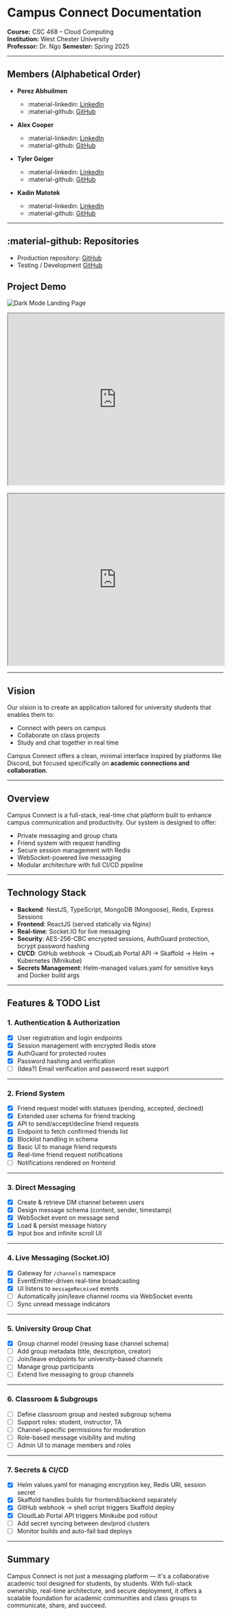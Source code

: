 # Campus Connect Documentation

**Course:** CSC 468 – Cloud Computing  
**Institution:** West Chester University  
**Professor:** Dr. Ngo
**Semester:** Spring 2025

---

## Members (Alphabetical Order)

- **Perez Abhuilmen**  
    - :material-linkedin: [LinkedIn](https://www.linkedin.com/in/perez-abhulimen-2a48b7214/)  
    - :material-github: [GitHub](https://github.com/Goku2988)

- **Alex Cooper**  
    - :material-linkedin: [LinkedIn](https://www.linkedin.com/in/alexmcooper/)  
    - :material-github: [GitHub](https://github.com/AlexCooperJr)

- **Tyler Geiger**  
    - :material-linkedin: [LinkedIn](https://www.linkedin.com/in/tyler-geiger/)  
    - :material-github: [GitHub](https://github.com/TylerGeiger513)

- **Kadin Matotek**  
    - :material-linkedin: [LinkedIn](https://www.linkedin.com/in/kadin-matotek/)  
    - :material-github: [GitHub](https://github.com/kmatotek)

---

## :material-github: Repositories

- Production repository: 
    [GitHub](https://github.com/TylerGeiger513/CampusConnect-Prod)
- Testing / Development
    [GitHub](https://github.com/TylerGeiger513/Kubernetes)

## Project Demo

![Dark Mode Landing Page](image-1.png)

<div style="display: flex; flex-direction: column; gap: 1rem;">
  <iframe src="https://github.com/user-attachments/assets/d7283bc3-de12-4958-9480-3497b9364b9b" width="100%" height="400" allowfullscreen loading="lazy"></iframe>
  <iframe src="https://github.com/user-attachments/assets/c5edbe7b-390c-4f24-ac6f-0c3e094eccee" width="100%" height="400" allowfullscreen loading="lazy"></iframe>
</div>

---

## Vision

Our vision is to create an application tailored for university students that enables them to:

- Connect with peers on campus  
- Collaborate on class projects  
- Study and chat together in real time  

Campus Connect offers a clean, minimal interface inspired by platforms like Discord, but focused specifically on **academic connections and collaboration**.

---

## Overview

Campus Connect is a full-stack, real-time chat platform built to enhance campus communication and productivity. Our system is designed to offer:

- Private messaging and group chats
- Friend system with request handling
- Secure session management with Redis
- WebSocket-powered live messaging
- Modular architecture with full CI/CD pipeline

---

## Technology Stack

- **Backend**: NestJS, TypeScript, MongoDB (Mongoose), Redis, Express Sessions  
- **Frontend**: ReactJS (served statically via Nginx)  
- **Real-time**: Socket.IO for live messaging  
- **Security**: AES-256-CBC encrypted sessions, AuthGuard protection, bcrypt password hashing  
- **CI/CD**: GitHub webhook → CloudLab Portal API → Skaffold → Helm → Kubernetes (Minikube)  
- **Secrets Management**: Helm-managed values.yaml for sensitive keys and Docker build args  

---

## Features & TODO List

### 1. Authentication & Authorization
- [x] User registration and login endpoints  
- [x] Session management with encrypted Redis store  
- [x] AuthGuard for protected routes  
- [x] Password hashing and verification  
- [ ] (Idea?) Email verification and password reset support  

---

### 2. Friend System
- [x] Friend request model with statuses (pending, accepted, declined)  
- [x] Extended user schema for friend tracking  
- [x] API to send/accept/decline friend requests  
- [x] Endpoint to fetch confirmed friends list  
- [x] Blocklist handling in schema  
- [x] Basic UI to manage friend requests  
- [x] Real-time friend request notifications 
- [ ] Notifications rendered on frontend    

---

### 3. Direct Messaging
- [x] Create & retrieve DM channel between users  
- [x] Design message schema (content, sender, timestamp)  
- [x] WebSocket event on message send  
- [x] Load & persist message history  
- [x] Input box and infinite scroll UI  

---

### 4. Live Messaging (Socket.IO)
- [x] Gateway for `/channels` namespace  
- [x] EventEmitter-driven real-time broadcasting  
- [x] UI listens to `messageReceived` events  
- [ ] Automatically join/leave channel rooms via WebSocket events  
- [ ] Sync unread message indicators  

---

### 5. University Group Chat
- [x] Group channel model (reusing base channel schema)  
- [ ] Add group metadata (title, description, creator)  
- [ ] Join/leave endpoints for university-based channels  
- [ ] Manage group participants  
- [ ] Extend live messaging to group channels  

---

### 6. Classroom & Subgroups
- [ ] Define classroom group and nested subgroup schema  
- [ ] Support roles: student, instructor, TA  
- [ ] Channel-specific permissions for moderation  
- [ ] Role-based message visibility and muting  
- [ ] Admin UI to manage members and roles  

---

### 7. Secrets & CI/CD
- [x] Helm values.yaml for managing encryption key, Redis URI, session secret  
- [x] Skaffold handles builds for frontend/backend separately  
- [x] GitHub webhook → shell script triggers Skaffold deploy  
- [x] CloudLab Portal API triggers Minikube pod rollout  
- [ ] Add secret syncing between dev/prod clusters  
- [ ] Monitor builds and auto-fail bad deploys  

---

## Summary

Campus Connect is not just a messaging platform — it's a collaborative academic tool designed for students, by students. With full-stack ownership, real-time architecture, and secure deployment, it offers a scalable foundation for academic communities and class groups to communicate, share, and succeed.
